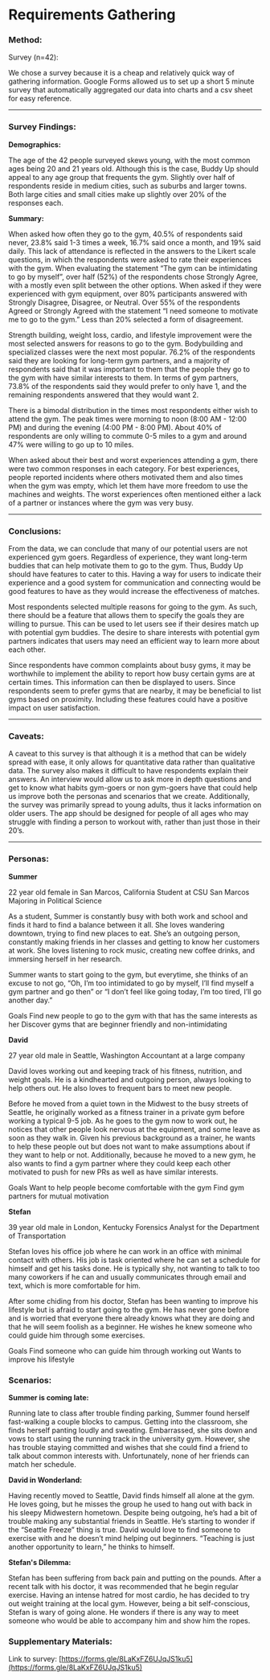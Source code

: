 # Requirements Gathering

### Method:

Survey (n=42):

We chose a survey because it is a cheap and relatively quick way of gathering information. Google Forms allowed us to set up a short 5 minute survey that automatically aggregated our data into charts and a csv sheet for easy reference. 
___
### Survey Findings:

__Demographics:__

The age of the 42 people surveyed skews young, with the most common ages being 20 and 21 years old. Although this is the case, Buddy Up should appeal to any age group that frequents the gym. Slightly over half of respondents reside in medium cities, such as suburbs and larger towns. Both large cities and small cities make up slightly over 20% of the responses each. 

__Summary:__

When asked how often they go to the gym, 40.5% of respondents said never, 23.8% said 1-3 times a week, 16.7% said once a month, and 19% said daily. This lack of attendance is reflected in the answers to the Likert scale questions, in which the respondents were asked to rate their experiences with the gym. When evaluating the statement “The gym can be intimidating to go by myself”, over half (52%) of the respondents chose Strongly Agree, with a mostly even split between the other options. When asked if they were experienced with gym equipment, over 80% participants answered with Strongly Disagree, Disagree, or Neutral. Over 55% of the respondents Agreed or Strongly Agreed with the statement “I need someone to motivate me to go to the gym.” Less than 20% selected a form of disagreement. 

Strength building, weight loss, cardio, and lifestyle improvement were the most selected answers for reasons to go to the gym. Bodybuilding and specialized classes were the next most popular. 76.2% of the respondents said they are looking for long-term gym partners, and a majority of respondents said that it was important to them that the people they go to the gym with have similar interests to them. In terms of gym partners, 73.8% of the respondents said they would prefer to only have 1, and the remaining respondents answered that they would want 2. 

There is a bimodal distribution in the times most respondents either wish to attend the gym. The peak times were morning to noon (8:00 AM - 12:00 PM) and during the evening (4:00 PM - 8:00 PM). About 40% of respondents are only willing to commute 0-5 miles to a gym and around 47% were willing to go up to 10 miles. 

When asked about their best and worst experiences attending a gym, there were two common responses in each category. For best experiences, people reported incidents where others motivated them and also times when the gym was empty, which let them have more freedom to use the machines and weights. The worst experiences often mentioned either a lack of a partner or instances where the gym was very busy.
___
### Conclusions:

From the data, we can conclude that many of our potential users are not experienced gym goers. Regardless of experience, they want long-term buddies that can help motivate them to go to the gym. Thus, Buddy Up should have features to cater to this. Having a way for users to indicate their experience and a good system for communication and connecting would be good features to have as they would increase the effectiveness of matches.

Most respondents selected multiple reasons for going to the gym. As such, there should be a feature that allows them to specify the goals they are willing to pursue. This can be used to let users see if their desires match up with potential gym buddies. The desire to share interests with potential gym partners indicates that users may need an efficient way to learn more about each other.

Since respondents have common complaints about busy gyms, it may be worthwhile to implement the ability to report how busy certain gyms are at certain times. This information can then be displayed to users. Since respondents seem to prefer gyms that are nearby, it may be beneficial to list gyms based on proximity. Including these features could have a positive impact on user satisfaction.
___
### Caveats:

A caveat to this survey is that although it is a method that can be widely spread with ease, it only allows for quantitative data rather than qualitative data. The survey also makes it difficult to have respondents explain their answers. An interview would allow us to ask more in depth questions and get to know what habits gym-goers or non gym-goers have that could help us improve both the personas and scenarios that we create. Additionally, the survey was primarily spread to young adults, thus it lacks information on older users. The app should be designed for people of all ages who may struggle with finding a person to workout with, rather than just those in their 20’s. 
___
### Personas:

__Summer__

22 year old female in San Marcos, California
Student at CSU San Marcos
Majoring in Political Science

As a student, Summer is constantly busy with both work and school and finds it hard to find a balance between it all. She loves wandering downtown, trying to find new places to eat. She’s an outgoing person, constantly making friends in her classes and getting to know her customers at work. She loves listening to rock music, creating new coffee drinks, and immersing herself in her research. 

Summer wants to start going to the gym, but everytime, she thinks of an excuse to not go, “Oh, I’m too intimidated to go by myself, I’ll find myself a gym partner and go then” or “I don’t feel like going today, I’m too tired, I’ll go another day.”

Goals
Find new people to go to the gym with that has the same interests as her
Discover gyms that are beginner friendly and non-intimidating

__David__

27 year old male in Seattle, Washington
Accountant at a large company

David loves working out and keeping track of his fitness, nutrition, and weight goals. He is a kindhearted and outgoing person, always looking to help others out. He also loves to frequent bars to meet new people.

Before he moved from a quiet town in the Midwest to the busy streets of Seattle, he originally worked as a fitness trainer in a private gym before working a typical 9-5 job. As he goes to the gym now to work out, he notices that other people look nervous at the equipment, and some leave as soon as they walk in. Given his previous background as a trainer, he wants to help these people out but does not want to make assumptions about if they want to help or not. Additionally, because he moved to a new gym, he also wants to find a gym partner where they could keep each other motivated to push for new PRs as well as have similar interests. 

Goals
Want to help people become comfortable with the gym
Find gym partners for mutual motivation

__Stefan__

39 year old male in London, Kentucky
Forensics Analyst for the Department of Transportation

Stefan loves his office job where he can work in an office with minimal contact with others. His job is task oriented where he can set a schedule for himself and get his tasks done. He is typically shy, not wanting to talk to too many coworkers if he can and usually communicates through email and text, which is more comfortable for him. 

After some chiding from his doctor, Stefan has been wanting to improve his lifestyle but is afraid to start going to the gym. He has never gone before and is worried that everyone there already knows what they are doing and that he will seem foolish as a beginner. He wishes he knew someone who could guide him through some exercises.

Goals
Find someone who can guide him through working out
Wants to improve his lifestyle

### Scenarios:

__Summer is coming late:__

Running late to class after trouble finding parking, Summer found herself fast-walking a couple blocks to campus. Getting into the classroom, she finds herself panting loudly and sweating. Embarrassed, she sits down and vows to start using the running track in the university gym. However, she has trouble staying committed and wishes that she could find a friend to talk about common interests with. Unfortunately, none of her friends can match her schedule.

__David in Wonderland:__

Having recently moved to Seattle, David finds himself all alone at the gym. He loves going, but he misses the group he used to hang out with back in his sleepy Midwestern hometown. Despite being outgoing, he’s had a bit of trouble making any substantial friends in Seattle. He’s starting to wonder if the “Seattle Freeze” thing is true. David would love to find someone to exercise with and he doesn’t mind helping out beginners. “Teaching is just another opportunity to learn,” he thinks to himself.

__Stefan's Dilemma:__

Stefan has been suffering from back pain and putting on the pounds. After a recent talk with his doctor, it was recommended that he begin regular exercise. Having an intense hatred for most cardio, he has decided to try out weight training at the local gym. However, being a bit self-conscious, Stefan is wary of going alone. He wonders if there is any way to meet someone who would be able to accompany him and show him the ropes.

### Supplementary Materials:

Link to survey: [https://forms.gle/8LaKxFZ6UJqJS1ku5](https://forms.gle/8LaKxFZ6UJqJS1ku5)
